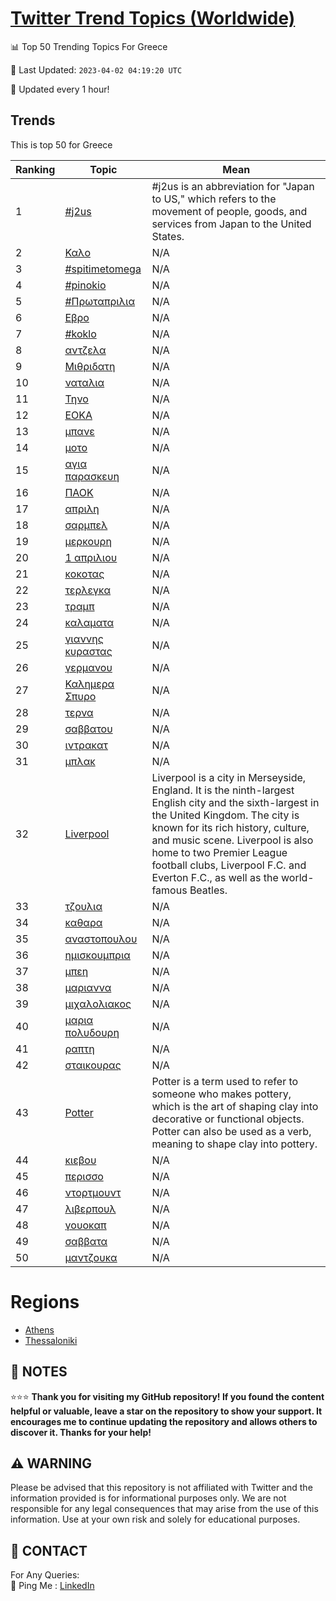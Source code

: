 [Twitter Trend Topics (Worldwide)](https://github.com/ErcinDedeoglu/Twitter-Trend-Topics)
==========


📊 Top 50 Trending Topics For Greece

📆 Last Updated: `2023-04-02 04:19:20 UTC`

🔧 Updated every 1 hour!


## Trends

This is top 50 for Greece

| Ranking | Topic | Mean |
| ------- | ------------ | ------------ |
| 1 | [#j2us](http://twitter.com/search?q=%23j2us) | #j2us is an abbreviation for "Japan to US," which refers to the movement of people, goods, and services from Japan to the United States. |
| 2 | [Καλο](http://twitter.com/search?q=%ce%9a%ce%b1%ce%bb%ce%bf) | N/A |
| 3 | [#spitimetomega](http://twitter.com/search?q=%23spitimetomega) | N/A |
| 4 | [#pinokio](http://twitter.com/search?q=%23pinokio) | N/A |
| 5 | [#Πρωταπριλια](http://twitter.com/search?q=%23%ce%a0%cf%81%cf%89%cf%84%ce%b1%cf%80%cf%81%ce%b9%ce%bb%ce%b9%ce%b1) | N/A |
| 6 | [Εβρο](http://twitter.com/search?q=%ce%95%ce%b2%cf%81%ce%bf) | N/A |
| 7 | [#koklo](http://twitter.com/search?q=%23koklo) | N/A |
| 8 | [αντζελα](http://twitter.com/search?q=%ce%b1%ce%bd%cf%84%ce%b6%ce%b5%ce%bb%ce%b1) | N/A |
| 9 | [Μιθριδατη](http://twitter.com/search?q=%ce%9c%ce%b9%ce%b8%cf%81%ce%b9%ce%b4%ce%b1%cf%84%ce%b7) | N/A |
| 10 | [ναταλια](http://twitter.com/search?q=%ce%bd%ce%b1%cf%84%ce%b1%ce%bb%ce%b9%ce%b1) | N/A |
| 11 | [Τηνο](http://twitter.com/search?q=%ce%a4%ce%b7%ce%bd%ce%bf) | N/A |
| 12 | [ΕΟΚΑ](http://twitter.com/search?q=%ce%95%ce%9f%ce%9a%ce%91) | N/A |
| 13 | [μπανε](http://twitter.com/search?q=%ce%bc%cf%80%ce%b1%ce%bd%ce%b5) | N/A |
| 14 | [μοτο](http://twitter.com/search?q=%ce%bc%ce%bf%cf%84%ce%bf) | N/A |
| 15 | [αγια παρασκευη](http://twitter.com/search?q=%ce%b1%ce%b3%ce%b9%ce%b1+%cf%80%ce%b1%cf%81%ce%b1%cf%83%ce%ba%ce%b5%cf%85%ce%b7) | N/A |
| 16 | [ΠΑΟΚ](http://twitter.com/search?q=%ce%a0%ce%91%ce%9f%ce%9a) | N/A |
| 17 | [απριλη](http://twitter.com/search?q=%ce%b1%cf%80%cf%81%ce%b9%ce%bb%ce%b7) | N/A |
| 18 | [σαρμπελ](http://twitter.com/search?q=%cf%83%ce%b1%cf%81%ce%bc%cf%80%ce%b5%ce%bb) | N/A |
| 19 | [μερκουρη](http://twitter.com/search?q=%ce%bc%ce%b5%cf%81%ce%ba%ce%bf%cf%85%cf%81%ce%b7) | N/A |
| 20 | [1 απριλιου](http://twitter.com/search?q=1+%ce%b1%cf%80%cf%81%ce%b9%ce%bb%ce%b9%ce%bf%cf%85) | N/A |
| 21 | [κοκοτας](http://twitter.com/search?q=%ce%ba%ce%bf%ce%ba%ce%bf%cf%84%ce%b1%cf%82) | N/A |
| 22 | [τερλεγκα](http://twitter.com/search?q=%cf%84%ce%b5%cf%81%ce%bb%ce%b5%ce%b3%ce%ba%ce%b1) | N/A |
| 23 | [τραμπ](http://twitter.com/search?q=%cf%84%cf%81%ce%b1%ce%bc%cf%80) | N/A |
| 24 | [καλαματα](http://twitter.com/search?q=%ce%ba%ce%b1%ce%bb%ce%b1%ce%bc%ce%b1%cf%84%ce%b1) | N/A |
| 25 | [γιαννης κυραστας](http://twitter.com/search?q=%ce%b3%ce%b9%ce%b1%ce%bd%ce%bd%ce%b7%cf%82+%ce%ba%cf%85%cf%81%ce%b1%cf%83%cf%84%ce%b1%cf%82) | N/A |
| 26 | [γερμανου](http://twitter.com/search?q=%ce%b3%ce%b5%cf%81%ce%bc%ce%b1%ce%bd%ce%bf%cf%85) | N/A |
| 27 | [Καλημερα Σπυρο](http://twitter.com/search?q=%ce%9a%ce%b1%ce%bb%ce%b7%ce%bc%ce%b5%cf%81%ce%b1+%ce%a3%cf%80%cf%85%cf%81%ce%bf) | N/A |
| 28 | [τερνα](http://twitter.com/search?q=%cf%84%ce%b5%cf%81%ce%bd%ce%b1) | N/A |
| 29 | [σαββατου](http://twitter.com/search?q=%cf%83%ce%b1%ce%b2%ce%b2%ce%b1%cf%84%ce%bf%cf%85) | N/A |
| 30 | [ιντρακατ](http://twitter.com/search?q=%ce%b9%ce%bd%cf%84%cf%81%ce%b1%ce%ba%ce%b1%cf%84) | N/A |
| 31 | [μπλακ](http://twitter.com/search?q=%ce%bc%cf%80%ce%bb%ce%b1%ce%ba) | N/A |
| 32 | [Liverpool](http://twitter.com/search?q=Liverpool) | Liverpool is a city in Merseyside, England. It is the ninth-largest English city and the sixth-largest in the United Kingdom. The city is known for its rich history, culture, and music scene. Liverpool is also home to two Premier League football clubs, Liverpool F.C. and Everton F.C., as well as the world-famous Beatles. |
| 33 | [τζουλια](http://twitter.com/search?q=%cf%84%ce%b6%ce%bf%cf%85%ce%bb%ce%b9%ce%b1) | N/A |
| 34 | [καθαρα](http://twitter.com/search?q=%ce%ba%ce%b1%ce%b8%ce%b1%cf%81%ce%b1) | N/A |
| 35 | [αναστοπουλου](http://twitter.com/search?q=%ce%b1%ce%bd%ce%b1%cf%83%cf%84%ce%bf%cf%80%ce%bf%cf%85%ce%bb%ce%bf%cf%85) | N/A |
| 36 | [ημισκουμπρια](http://twitter.com/search?q=%ce%b7%ce%bc%ce%b9%cf%83%ce%ba%ce%bf%cf%85%ce%bc%cf%80%cf%81%ce%b9%ce%b1) | N/A |
| 37 | [μπεη](http://twitter.com/search?q=%ce%bc%cf%80%ce%b5%ce%b7) | N/A |
| 38 | [μαριαννα](http://twitter.com/search?q=%ce%bc%ce%b1%cf%81%ce%b9%ce%b1%ce%bd%ce%bd%ce%b1) | N/A |
| 39 | [μιχαλολιακος](http://twitter.com/search?q=%ce%bc%ce%b9%cf%87%ce%b1%ce%bb%ce%bf%ce%bb%ce%b9%ce%b1%ce%ba%ce%bf%cf%82) | N/A |
| 40 | [μαρια πολυδουρη](http://twitter.com/search?q=%ce%bc%ce%b1%cf%81%ce%b9%ce%b1+%cf%80%ce%bf%ce%bb%cf%85%ce%b4%ce%bf%cf%85%cf%81%ce%b7) | N/A |
| 41 | [ραπτη](http://twitter.com/search?q=%cf%81%ce%b1%cf%80%cf%84%ce%b7) | N/A |
| 42 | [σταικουρας](http://twitter.com/search?q=%cf%83%cf%84%ce%b1%ce%b9%ce%ba%ce%bf%cf%85%cf%81%ce%b1%cf%82) | N/A |
| 43 | [Potter](http://twitter.com/search?q=Potter) | Potter is a term used to refer to someone who makes pottery, which is the art of shaping clay into decorative or functional objects. Potter can also be used as a verb, meaning to shape clay into pottery. |
| 44 | [κιεβου](http://twitter.com/search?q=%ce%ba%ce%b9%ce%b5%ce%b2%ce%bf%cf%85) | N/A |
| 45 | [περισσο](http://twitter.com/search?q=%cf%80%ce%b5%cf%81%ce%b9%cf%83%cf%83%ce%bf) | N/A |
| 46 | [ντορτμουντ](http://twitter.com/search?q=%ce%bd%cf%84%ce%bf%cf%81%cf%84%ce%bc%ce%bf%cf%85%ce%bd%cf%84) | N/A |
| 47 | [λιβερπουλ](http://twitter.com/search?q=%ce%bb%ce%b9%ce%b2%ce%b5%cf%81%cf%80%ce%bf%cf%85%ce%bb) | N/A |
| 48 | [γουοκαπ](http://twitter.com/search?q=%ce%b3%ce%bf%cf%85%ce%bf%ce%ba%ce%b1%cf%80) | N/A |
| 49 | [σαββατα](http://twitter.com/search?q=%cf%83%ce%b1%ce%b2%ce%b2%ce%b1%cf%84%ce%b1) | N/A |
| 50 | [μαντζουκα](http://twitter.com/search?q=%ce%bc%ce%b1%ce%bd%cf%84%ce%b6%ce%bf%cf%85%ce%ba%ce%b1) | N/A |



# Regions

* [Athens](</Greece/Athens.md>)
* [Thessaloniki](</Greece/Thessaloniki.md>)



## 📝 NOTES

⭐⭐⭐ **Thank you for visiting my GitHub repository! If you found the content helpful or valuable, leave a star on the repository to show your support. It encourages me to continue updating the repository and allows others to discover it. Thanks for your help!**


## ⚠️ WARNING

Please be advised that this repository is not affiliated with Twitter and the information provided is for informational purposes only. We are not responsible for any legal consequences that may arise from the use of this information. Use at your own risk and solely for educational purposes.


## 📨 CONTACT

 For Any Queries:  
            🏓 Ping Me : [LinkedIn](https://www.linkedin.com/in/ercindedeoglu/)
